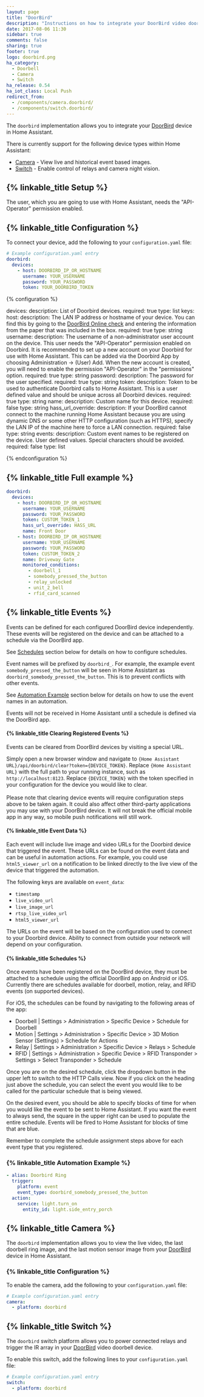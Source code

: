 ```yaml
---
layout: page
title: "DoorBird"
description: "Instructions on how to integrate your DoorBird video doorbell with Home Assistant."
date: 2017-08-06 11:30
sidebar: true
comments: false
sharing: true
footer: true
logo: doorbird.png
ha_category:
  - Doorbell
  - Camera
  - Switch
ha_release: 0.54
ha_iot_class: Local Push
redirect_from:
  - /components/camera.doorbird/
  - /components/switch.doorbird/
---
```


The `doorbird` implementation allows you to integrate your [DoorBird](http://www.doorbird.com/) device in Home Assistant.

There is currently support for the following device types within Home Assistant:

- [Camera](#camera) - View live and historical event based images.
- [Switch](#switch) - Enable control of relays and camera night vision.

## {% linkable_title Setup %}

The user, which you are going to use with Home Assistant, needs the "API-Operator" permission enabled.

## {% linkable_title Configuration %}

To connect your device, add the following to your `configuration.yaml` file:

```yaml
# Example configuration.yaml entry
doorbird:
  devices:
    - host: DOORBIRD_IP_OR_HOSTNAME
      username: YOUR_USERNAME
      password: YOUR_PASSWORD
      token: YOUR_DOORBIRD_TOKEN
```

{% configuration %}

devices:
  description: List of Doorbird devices.
  required: true
  type: list
  keys:
    host:
      description: The LAN IP address or hostname of your device. You can find this by going to the [DoorBird Online check](http://www.doorbird.com/checkonline) and entering the information from the paper that was included in the box.
      required: true
      type: string
    username:
      description: The username of a non-administrator user account on the device. This user needs the "API-Operator" permission enabled on Doorbird. It is recommended to set up a new account on your Doorbird for use with Home Assistant. This can be added via the Doorbird App by choosing Administration -> (User) Add. When the new account is created, you will need to enable the permission "API-Operator" in the "permissions" option.
      required: true
      type: string
    password:
      description: The password for the user specified.
      required: true
      type: string
    token:
      description: Token to be used to authenticate Doorbird calls to Home Assistant. This is a user defined value and should be unique across all Doorbird devices.
      required: true
      type: string
    name:
      description: Custom name for this device.
      required: false
      type: string
    hass_url_override:
      description: If your DoorBird cannot connect to the machine running Home Assistant because you are using dynamic DNS or some other HTTP configuration (such as HTTPS), specify the LAN IP of the machine here to force a LAN connection.
      required: false
      type: string
    events:
      description: Custom event names to be registered on the device.  User defined values.  Special characters should be avoided.
      required: false
      type: list
      
{% endconfiguration %}

## {% linkable_title Full example %}

```yaml
doorbird:
  devices:
    - host: DOORBIRD_IP_OR_HOSTNAME
      username: YOUR_USERNAME
      password: YOUR_PASSWORD
      token: CUSTOM_TOKEN_1
      hass_url_override: HASS_URL
      name: Front Door
    - host: DOORBIRD_IP_OR_HOSTNAME
      username: YOUR_USERNAME
      password: YOUR_PASSWORD
      token: CUSTOM_TOKEN_2
      name: Driveway Gate
      monitored_conditions:
        - doorbell_1
        - somebody_pressed_the_button
        - relay_unlocked
        - unit_2_bell
        - rfid_card_scanned
```

## {% linkable_title Events %}

Events can be defined for each configured DoorBird device independently.  These events will be registered on the device and can be attached to a schedule via the DoorBird app. 

See [Schedules](#schedules) section below for details on how to configure schedules.

Event names will be prefixed by `doorbird_`.  For example, the example event `somebody_pressed_the_button` will be seen in Home Assistant as `doorbird_somebody_pressed_the_button`.  This is to prevent conflicts with other events.

See [Automation Example](#automation_example) section below for details on how to use the event names in an automation.

<p class="note info">
Events will not be received in Home Assistant until a schedule is defined via the DoorBird app.
</p>

#### {% linkable_title Clearing Registered Events %}
Events can be cleared from DoorBird devices by visiting a special URL.

Simply open a new browser window and navigate to `{Home Assistant URL}/api/doorbird/clear?token={DEVICE_TOKEN}`. Replace `{Home Assistant URL}` with the full path to your running instance, such as `http://localhost:8123`. Replace `{DEVICE_TOKEN}` with the token specified in your configuration for the device you would like to clear.
<br><br>
Please note that clearing device events will require configuration steps above to be taken again. It could also affect other third-party applications you may use with your DoorBird device. It will not break the official mobile app in any way, so mobile push notifications will still work.


#### {% linkable_title Event Data %}

Each event will include live image and video URLs for the Doorbird device that triggered the event. These URLs can be found on the event data and can be useful in automation actions.  For example, you could use `html5_viewer_url` on a notification to be linked directly to the live view of the device that triggered the automation.

The following keys are available on `event_data`:

- `timestamp`
- `live_video_url`
- `live_image_url`
- `rtsp_live_video_url`
- `html5_viewer_url`

<p class="note">
The URLs on the event will be based on the configuration used to connect to your Doorbird device.  Ability to connect from outside your network will depend on your configuration.
</p>

#### {% linkable_title Schedules %}

Once events have been registered on the DoorBird device, they must be attached to a schedule using the official DoorBird app on Android or iOS. Currently there are schedules available for doorbell, motion, relay, and RFID events (on supported devices).

For iOS, the schedules can be found by navigating to the following areas of the app:

- Doorbell  | Settings > Administration > Specific Device > Schedule for Doorbell
- Motion    | Settings > Administration > Specific Device > 3D Motion Sensor (Settings) > Schedule for Actions
- Relay     | Settings > Administration > Specific Device > Relays > Schedule
- RFID      | Settings > Administration > Specific Device > RFID Transponder > Settings > Select Transponder > Schedule

Once you are on the desired schedule, click the dropdown button in the upper left to switch to the HTTP Calls view. Now if you click on the heading just above the schedule, you can select the event you would like to be called for the particular schedule that is being viewed.

On the desired event, you should be able to specify blocks of time for when you would like the event to be sent to Home Assistant.  If you want the event to always send, the square in the upper right can be used to populate the entire schedule.  Events will be fired to Home Assistant for blocks of time that are blue.

Remember to complete the schedule assignment steps above for each event type that you registered.

### {% linkable_title Automation Example %}

```yaml
- alias: Doorbird Ring
  trigger:
    platform: event
    event_type: doorbird_somebody_pressed_the_button
  action:
    service: light.turn_on
      entity_id: light.side_entry_porch
```

## {% linkable_title Camera %}

The `doorbird` implementation allows you to view the live video, the last doorbell ring image, and the last motion sensor image from your [DoorBird](http://www.doorbird.com/) device in Home Assistant.

### {% linkable_title Configuration %}

To enable the camera, add the following to your `configuration.yaml` file:

```yaml
# Example configuration.yaml entry
camera:
  - platform: doorbird
```

## {% linkable_title Switch %}

The `doorbird` switch platform allows you to power connected relays and trigger the IR array in your [DoorBird](http://www.doorbird.com/) video doorbell device.

To enable this switch, add the following lines to your `configuration.yaml` file:

```yaml
# Example configuration.yaml entry
switch:
  - platform: doorbird
```
